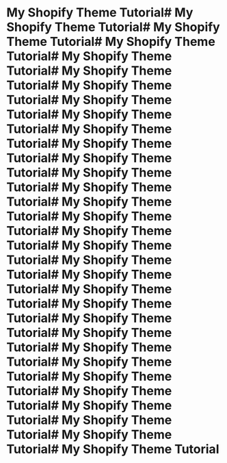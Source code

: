 # My Shopify Theme Tutorial# My Shopify Theme Tutorial# My Shopify Theme Tutorial# My Shopify Theme Tutorial# My Shopify Theme Tutorial# My Shopify Theme Tutorial# My Shopify Theme Tutorial# My Shopify Theme Tutorial# My Shopify Theme Tutorial# My Shopify Theme Tutorial# My Shopify Theme Tutorial# My Shopify Theme Tutorial# My Shopify Theme Tutorial# My Shopify Theme Tutorial# My Shopify Theme Tutorial# My Shopify Theme Tutorial# My Shopify Theme Tutorial# My Shopify Theme Tutorial# My Shopify Theme Tutorial# My Shopify Theme Tutorial# My Shopify Theme Tutorial# My Shopify Theme Tutorial# My Shopify Theme Tutorial# My Shopify Theme Tutorial# My Shopify Theme Tutorial# My Shopify Theme Tutorial# My Shopify Theme Tutorial# My Shopify Theme Tutorial# My Shopify Theme Tutorial# My Shopify Theme Tutorial# My Shopify Theme Tutorial# My Shopify Theme Tutorial
